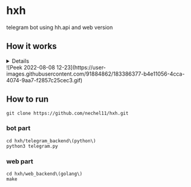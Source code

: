 # hxh
telegram bot using hh.api and web version

## How it works
<details>
![Peek 2022-08-08 12-23](https://user-images.githubusercontent.com/91884862/183386377-b4e11056-4cca-4074-9aa7-f2857c25cec3.gif)
</details>
![Peek 2022-08-08 12-23](https://user-images.githubusercontent.com/91884862/183386377-b4e11056-4cca-4074-9aa7-f2857c25cec3.gif)


## How to run 
```
git clone https://github.com/nechel11/hxh.git
```
### bot part
```
cd hxh/telegram_backend\(python\)
python3 telegram.py
```
### web part
```
cd hxh/web_backend\(golang\)
make
```

